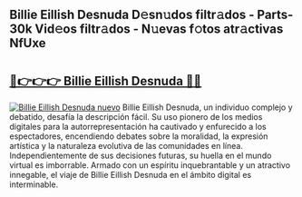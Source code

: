 ## Billie Eillish Desnuda D𝚎sn𝚞dos filtr𝚊dos - Parts-30k Vid𝚎os filtr𝚊dos - N𝚞evas f𝚘tos atr𝚊ctivas NfUxe

# <h2><a href="http://mba34k.tromn.icu/?c=Billie+Eillish+Desnuda">🔗👉👉👉 Billie Eillish Desnuda 🔗🔗</a></h2>

[![Billie Eillish Desnuda nuevo](https://i.imgur.com/pEAQMta.gif)](http://mba34k.tromn.icu/?c=Billie+Eillish+Desnuda)
Billie Eillish Desnuda, un individuo complejo y debatido, desafía la descripción fácil. Su uso pionero de los medios digitales para la autorrepresentación ha cautivado y enfurecido a los espectadores, encendiendo debates sobre la moralidad, la expresión artística y la naturaleza evolutiva de las comunidades en línea. Independientemente de sus decisiones futuras, su huella en el mundo virtual es imborrable. Armado con un espíritu inquebrantable y un atractivo innegable, el viaje de Billie Eillish Desnuda en el ámbito digital es interminable.
